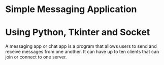 # Simple Messaging Application

# Using Python, Tkinter and Socket

A messaging app or chat app is a program that allows users to send and receive messages from one another. It can have up to ten clients that can join or connect to one server.

